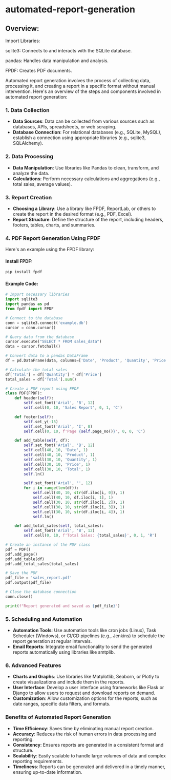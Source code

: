 # automated-report-generation
## Overview:
Import Libraries:

sqlite3: Connects to and interacts with the SQLite database.

pandas: Handles data manipulation and analysis.

FPDF: Creates PDF documents.

Automated report generation involves the process of collecting data, processing it, and creating a report in a specific format without manual intervention. Here's an overview of the steps and components involved in automated report generation:

### 1. **Data Collection**
- **Data Sources**: Data can be collected from various sources such as databases, APIs, spreadsheets, or web scraping.
- **Database Connection**: For relational databases (e.g., SQLite, MySQL), establish a connection using appropriate libraries (e.g., sqlite3, SQLAlchemy).

### 2. **Data Processing**
- **Data Manipulation**: Use libraries like Pandas to clean, transform, and analyze the data.
- **Calculations**: Perform necessary calculations and aggregations (e.g., total sales, average values).

### 3. **Report Creation**
- **Choosing a Library**: Use a library like FPDF, ReportLab, or others to create the report in the desired format (e.g., PDF, Excel).
- **Report Structure**: Define the structure of the report, including headers, footers, tables, charts, and summaries.

### 4. **PDF Report Generation Using FPDF**
Here's an example using the FPDF library:

#### Install FPDF:
```bash
pip install fpdf
```

#### Example Code:
```python
# Import necessary libraries
import sqlite3
import pandas as pd
from fpdf import FPDF

# Connect to the database
conn = sqlite3.connect('example.db')
cursor = conn.cursor()

# Query data from the database
cursor.execute("SELECT * FROM sales_data")
data = cursor.fetchall()

# Convert data to a pandas DataFrame
df = pd.DataFrame(data, columns=['Date', 'Product', 'Quantity', 'Price'])

# Calculate the total sales
df['Total'] = df['Quantity'] * df['Price']
total_sales = df['Total'].sum()

# Create a PDF report using FPDF
class PDF(FPDF):
    def header(self):
        self.set_font('Arial', 'B', 12)
        self.cell(0, 10, 'Sales Report', 0, 1, 'C')

    def footer(self):
        self.set_y(-15)
        self.set_font('Arial', 'I', 8)
        self.cell(0, 10, f'Page {self.page_no()}', 0, 0, 'C')

    def add_table(self, df):
        self.set_font('Arial', 'B', 12)
        self.cell(40, 10, 'Date', 1)
        self.cell(40, 10, 'Product', 1)
        self.cell(30, 10, 'Quantity', 1)
        self.cell(30, 10, 'Price', 1)
        self.cell(30, 10, 'Total', 1)
        self.ln()

        self.set_font('Arial', '', 12)
        for i in range(len(df)):
            self.cell(40, 10, str(df.iloc[i, 0]), 1)
            self.cell(40, 10, df.iloc[i, 1], 1)
            self.cell(30, 10, str(df.iloc[i, 2]), 1)
            self.cell(30, 10, str(df.iloc[i, 3]), 1)
            self.cell(30, 10, str(df.iloc[i, 4]), 1)
            self.ln()

    def add_total_sales(self, total_sales):
        self.set_font('Arial', 'B', 12)
        self.cell(0, 10, f'Total Sales: {total_sales}', 0, 1, 'R')

# Create an instance of the PDF class
pdf = PDF()
pdf.add_page()
pdf.add_table(df)
pdf.add_total_sales(total_sales)

# Save the PDF
pdf_file = 'sales_report.pdf'
pdf.output(pdf_file)

# Close the database connection
conn.close()

print(f"Report generated and saved as {pdf_file}")
```

### 5. **Scheduling and Automation**
- **Automation Tools**: Use automation tools like cron jobs (Linux), Task Scheduler (Windows), or CI/CD pipelines (e.g., Jenkins) to schedule the report generation at regular intervals.
- **Email Reports**: Integrate email functionality to send the generated reports automatically using libraries like smtplib.

### 6. **Advanced Features**
- **Charts and Graphs**: Use libraries like Matplotlib, Seaborn, or Plotly to create visualizations and include them in the reports.
- **User Interface**: Develop a user interface using frameworks like Flask or Django to allow users to request and download reports on demand.
- **Customization**: Allow customization options for the reports, such as date ranges, specific data filters, and formats.

### Benefits of Automated Report Generation
- **Time Efficiency**: Saves time by eliminating manual report creation.
- **Accuracy**: Reduces the risk of human errors in data processing and reporting.
- **Consistency**: Ensures reports are generated in a consistent format and structure.
- **Scalability**: Easily scalable to handle large volumes of data and complex reporting requirements.
- **Timeliness**: Reports can be generated and delivered in a timely manner, ensuring up-to-date information.
